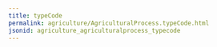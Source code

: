 ```yaml
---
title: typeCode
permalink: agriculture/AgriculturalProcess.typeCode.html
jsonid: agriculture_agriculturalprocess_typecode
---
```

